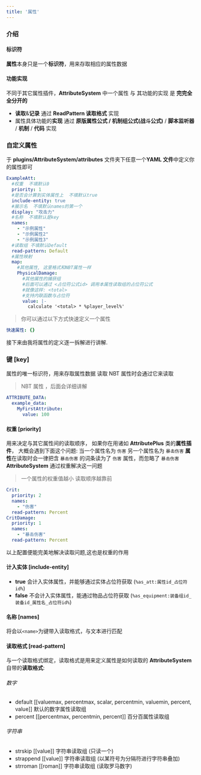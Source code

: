 ```yaml
---
title: '属性'
---
```


### 介绍

#### 标识符

**属性**本身只是一个**标识符**，用来存取相应的属性数据

<!-- 例:

有一个 名(key)为 `PhysicalDamage` 的属性，

存：属性数据会以 `PhysicalDamage` 为键来存储

取：属性数据要通过 `PhysicalDamage` 来读取

> 就是**映射(mapping)**啦，高中必修一的概念 一个 key 对应一个属性数据 -->

#### 功能实现

不同于其它属性插件，**AttributeSystem** 中一个属性 与 其功能的实现 是 **完完全全分开的**

- **读取**&**记录** 通过 **ReadPattern 读取格式** 实现
- 属性具体功能的**实现** 通过 **原版属性公式 / **机制组公式**(战斗公式)** / **脚本监听器** / **机制** / **代码** 实现

### 自定义属性

于 **plugins/AttributeSystem/attributes** 文件夹下任意一个**YAML 文件**中定义你的属性即可

```yaml
ExampleAtt:
  #权重  不填默认0
  priority: 1
  #是否会计算到实体属性上  不填默认true
  include-entity: true
  #展示名  不填默认names的第一个
  display: "攻击力"
  #名称  不填默认是key
  names:
    - "示例属性"
    - "示例属性2"
    - "示例属性3"
  #读取组 不填默认Default
  read-pattern: Default
  #属性映射
  map:
    #其他属性, 这里格式和NBT属性一样
    PhysicalDamage:
      #其他属性的捕获组
      #后面可以通过 <占位符公式id> 调用本属性读取组的占位符公式
      #就像这样: <total>
      #支持内联函数与占位符
      value: |-
        calculate '<total> * %player_level%'
```

> 你可以通过以下方式快速定义一个属性

```yaml
快速属性: {}
```

接下来由我将属性的定义逐一拆解进行讲解.

### 键 [key]

属性的唯一标识符，用来存取属性数据
读取 NBT 属性时会通过它来读取

> NBT 属性 ，后面会详细讲解

```yaml
ATTRIBUTE_DATA:
  example_data:
    MyFirstAttribute:
      value: 100
```

#### 权重 [priority]

用来决定与其它属性间的读取顺序，
如果你在用诸如 **AttributePlus** 类的**属性插件**，
大概会遇到下面这个问题:
当一个属性名为 `伤害`
另一个属性名为 `暴击伤害`
**属性**在读取时会一律把含 `暴击伤害` 的词条读为了 `伤害` 属性，而忽略了 `暴击伤害`
**AttributeSystem** 通过权重解决这一问题

> 一个属性的权重值越小 读取顺序越靠前

```yaml
Crit:
  priority: 2
  names:
    - "伤害"
  read-pattern: Percent
CritDamage:
  priority: 1
  names:
    - "暴击伤害"
  read-pattern: Percent
```

以上配置便能完美地解决读取问题,这也是权重的作用

#### 计入实体 [include-entity]

- **true** 会计入实体属性，并能够通过实体占位符获取 (`%as_att:属性id_占位符id%`)
- **false** 不会计入实体属性，能通过物品占位符获取 (`%as_equipment:装备组id_装备id_属性名_占位符id%`)

#### 名称 [names]

将会以`<name>`为键带入读取格式，与文本进行匹配

#### 读取格式 [read-pattern]

与一个读取格式绑定，读取格式是用来定义属性是如何读取的
**AttributeSystem**自带的**读取格式**:

###### 数字

- default \[\[valuemax, percentmax, scalar, percentmin, valuemin, percent, value\]\] 默认的数字属性读取组
- percent \[\[percentmax, percentmin, percent\]\] 百分百属性读取组

###### 字符串

- strskip \[\[value\]\] 字符串读取组 (只读一个)
- strappend \[\[value\]\] 字符串读取组 (以某符号为分隔符进行字符串叠加)
- strroman \[\[roman\]\] 字符串读取组 (读取罗马数字)
